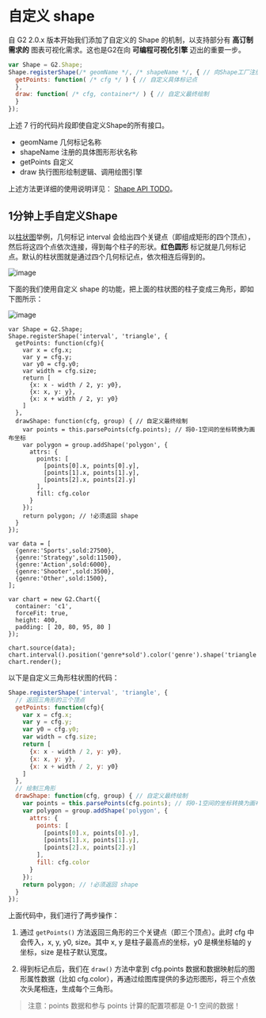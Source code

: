 <!--
index: 20
title: 自定义 shape
resource:
  jsFiles:
    - ${url.dataSet}
    - ${url.g2}
-->

# 自定义 shape

自 G2 2.0.x 版本开始我们添加了自定义的 Shape 的机制，以支持部分有 **高订制需求的** 图表可视化需求。这也是G2在向 **可编程可视化引擎** 迈出的重要一步。

```js
var Shape = G2.Shape;
Shape.registerShape(/* geomName */, /* shapeName */, { // 向Shape工厂注册某个geom的一个shape
  getPoints: function( /* cfg */ ) { // 自定义具体标记点
  },
  draw: function( /* cfg, container*/ ) { // 自定义最终绘制
  }
});
```

上述 7 行的代码片段即使自定义Shape的所有接口。

* geomName 几何标记名称
* shapeName 注册的具体图形形状名称
* getPoints 自定义
* draw 执行图形绘制逻辑、调用绘图引擎

上述方法更详细的使用说明详见： [Shape API TODO](/zh-cn/g2/3.x/api/shape.html)。

## 1分钟上手自定义Shape

以[柱状图](/zh-cn/g2/3.x/demo/bar/basic-column.html)举例，几何标记 interval 会给出四个关键点（即组成矩形的四个顶点），然后将这四个点依次连接，得到每个柱子的形状。**红色圆形** 标记就是几何标记点。默认的柱状图就是通过四个几何标记点，依次相连后得到的。

![image](https://zos.alipayobjects.com/skylark/f56fb446-5395-48d5-9e20-8aa07d585c7f/attach/1996/198df5d694346bc9/image.png)

下面的我们使用自定义 shape 的功能，把上面的柱状图的柱子变成三角形，即如下图所示：

![image](https://zos.alipayobjects.com/skylark/c3da8dc1-6d42-49a4-a5e5-e10430cc8ec7/attach/1996/d0c46539b2a3e329/image.png)

<div id="c1"></div>

```js+
var Shape = G2.Shape;
Shape.registerShape('interval', 'triangle', {
  getPoints: function(cfg){
    var x = cfg.x;
    var y = cfg.y;
    var y0 = cfg.y0;
    var width = cfg.size;
    return [
      {x: x - width / 2, y: y0},
      {x: x, y: y},
      {x: x + width / 2, y: y0}
    ]
  },
  drawShape: function(cfg, group) { // 自定义最终绘制
    var points = this.parsePoints(cfg.points); // 将0-1空间的坐标转换为画布坐标
    var polygon = group.addShape('polygon', {
      attrs: {
        points: [
          [points[0].x, points[0].y],
          [points[1].x, points[1].y],
          [points[2].x, points[2].y]
        ],
        fill: cfg.color
      }
    });
    return polygon; // !必须返回 shape
  }
});

var data = [
  {genre:'Sports',sold:27500},
  {genre:'Strategy',sold:11500},
  {genre:'Action',sold:6000},
  {genre:'Shooter',sold:3500},
  {genre:'Other',sold:1500},
];

var chart = new G2.Chart({
  container: 'c1',
  forceFit: true,
  height: 400,
  padding: [ 20, 80, 95, 80 ]
});

chart.source(data);
chart.interval().position('genre*sold').color('genre').shape('triangle');
chart.render();
```

以下是自定义三角形柱状图的代码：

```js
Shape.registerShape('interval', 'triangle', {
  // 返回三角形的三个顶点
  getPoints: function(cfg){
    var x = cfg.x;
    var y = cfg.y;
    var y0 = cfg.y0;
    var width = cfg.size;
    return [
      {x: x - width / 2, y: y0},
      {x: x, y: y},
      {x: x + width / 2, y: y0}
    ]
  },
  // 绘制三角形
  drawShape: function(cfg, group) { // 自定义最终绘制
    var points = this.parsePoints(cfg.points); // 将0-1空间的坐标转换为画布坐标
    var polygon = group.addShape('polygon', {
      attrs: {
        points: [
          [points[0].x, points[0].y],
          [points[1].x, points[1].y],
          [points[2].x, points[2].y]
        ],
        fill: cfg.color
      }
    });
    return polygon; // !必须返回 shape
  }
});
```

上面代码中，我们进行了两步操作：

1. 通过 `getPoints()`  方法返回三角形的三个关键点（即三个顶点）。此时 cfg 中会传入，x, y, y0, size。其中 x, y 是柱子最高点的坐标，y0 是横坐标轴的 y 坐标，size 是柱子默认宽度。

2. 得到标记点后，我们在 `draw()` 方法中拿到 cfg.points 数据和数据映射后的图形属性数据（比如 cfg.color），再通过绘图库提供的多边形图形，将三个点依次头尾相连，生成每个三角形。


> 注意：points 数据和参与 points 计算的配置项都是 0-1 空间的数据！

